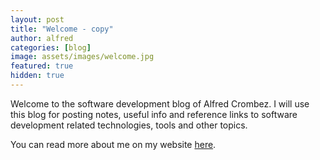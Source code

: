 ```yaml
---
layout: post
title: "Welcome - copy"
author: alfred
categories: [blog]
image: assets/images/welcome.jpg
featured: true
hidden: true
---
```


Welcome to the software development blog of Alfred Crombez.
I will use this blog for posting notes, useful info and reference links to software development related technologies, tools and other topics.

You can read more about me on my website [here](https://www.goalfred.com/#/about/me).